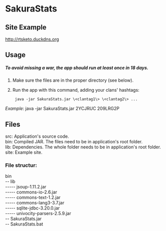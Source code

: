 # SakuraStats

## Site Example

http://rtsketo.duckdns.org



## Usage
##### To avoid missing a war, the app should run at least once in 18 days.
1) Make sure the files are in the proper directory (see below).

2) Run the app with this command, adding your clans' hashtags:

        java -jar SakuraStats.jar \<clantag1\> \<clantag2\> ...

  *Example*: java -jar SakuraStats.jar 2YCJRUC 209LRG2P




## Files

src: Application's source code.<br>
bin: Compiled JAR. The files need to be in application's root folder.<br>
lib: Dependencies. The whole folder needs to be in application's root folder.<br>
site: Example site.<br>



### File structur:

bin<br>
-- lib<br>
----- jsoup-1.11.2.jar<br>
----- commons-io-2.6.jar<br>
----- commons-text-1.2.jar<br>
----- commons-lang3-3.7.jar<br>
----- sqlite-jdbc-3.20.0.jar<br>
----- univocity-parsers-2.5.9.jar<br>
-- SakuraStats.jar<br>
-- SakuraStats.bat<br>
